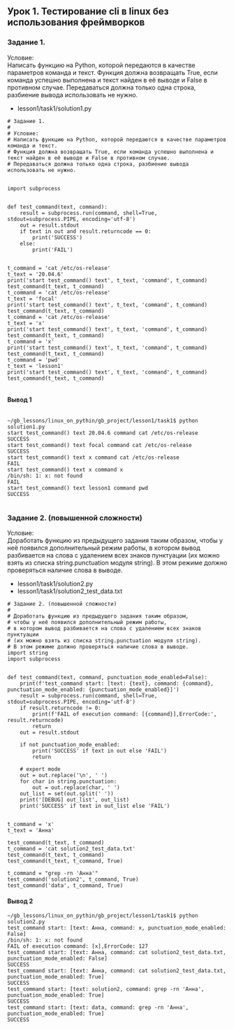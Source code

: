 ## Урок 1. Тестирование cli в linux без использования фреймворков 
  
### Задание 1.  
  
Условие:    
Написать функцию на Python, которой передаются в качестве параметров команда и текст. Функция должна возвращать True, если команда успешно выполнена и текст найден в её выводе и False в противном случае. Передаваться должна только одна строка, разбиение вывода использовать не нужно.  
* lesson1/task1/solution1.py
```
# Задание 1.
#
# Условие:
# Написать функцию на Python, которой передаются в качестве параметров команда и текст.
# Функция должна возвращать True, если команда успешно выполнена и текст найден в её выводе и False в противном случае.
# Передаваться должна только одна строка, разбиение вывода использовать не нужно.


import subprocess


def test_command(text, command):
    result = subprocess.run(command, shell=True, stdout=subprocess.PIPE, encoding='utf-8')
    out = result.stdout
    if text in out and result.returncode == 0:
        print('SUCCESS')
    else:
        print('FAIL')


t_command = 'cat /etc/os-release'
t_text = '20.04.6'
print('start test_command() text', t_text, 'command', t_command)
test_command(t_text, t_command)
t_command = 'cat /etc/os-release'
t_text = 'focal'
print('start test_command() text', t_text, 'command', t_command)
test_command(t_text, t_command)
t_command = 'cat /etc/os-release'
t_text = 'x'
print('start test_command() text', t_text, 'command', t_command)
test_command(t_text, t_command)
t_command = 'x'
print('start test_command() text', t_text, 'command', t_command)
test_command(t_text, t_command)
t_command = 'pwd'
t_text = 'lesson1'
print('start test_command() text', t_text, 'command', t_command)
test_command(t_text, t_command)


```
#### Вывод 1
```

~/gb_lessons/linux_on_pythin/gb_project/lesson1/task1$ python solution1.py 
start test_command() text 20.04.6 command cat /etc/os-release
SUCCESS
start test_command() text focal command cat /etc/os-release
SUCCESS
start test_command() text x command cat /etc/os-release
FAIL
start test_command() text x command x
/bin/sh: 1: x: not found
FAIL
start test_command() text lesson1 command pwd
SUCCESS


```
  
### Задание 2. (повышенной сложности)  
Условие:    
Доработать функцию из предыдущего задания таким образом, чтобы у неё появился дополнительный режим работы, в котором вывод разбивается на слова с удалением всех знаков пунктуации (их можно взять из списка string.punctuation модуля string). В этом режиме должно проверяться наличие слова в выводе.    
* lesson1/task1/solution2.py
* lesson1/task1/solution2_test_data.txt
```
# Задание 2. (повышенной сложности)
#
# Доработать функцию из предыдущего задания таким образом,
# чтобы у неё появился дополнительный режим работы,
# в котором вывод разбивается на слова с удалением всех знаков пунктуации
# (их можно взять из списка string.punctuation модуля string).
# В этом режиме должно проверяться наличие слова в выводе.
import string
import subprocess


def test_command(text, command, punctuation_mode_enabled=False):
    print(f'test_command start: [text: {text}, command: {command}, punctuation_mode_enabled: {punctuation_mode_enabled}]')
    result = subprocess.run(command, shell=True, stdout=subprocess.PIPE, encoding='utf-8')
    if result.returncode != 0:
        print(f'FAIL of execution command: [{command}],ErrorCode:', result.returncode)
        return
    out = result.stdout

    if not punctuation_mode_enabled:
        print('SUCCESS' if text in out else 'FAIL')
        return

    # expert mode
    out = out.replace('\n', ' ')
    for char in string.punctuation:
        out = out.replace(char, ' ')
    out_list = set(out.split(' '))
    print('[DEBUG] out_list', out_list)
    print('SUCCESS' if text in out_list else 'FAIL')


t_command = 'x'
t_text = 'Анна'

test_command(t_text, t_command)
t_command = 'cat solution2_test_data.txt'
test_command(t_text, t_command)
test_command(t_text, t_command, True)

t_command = "grep -rn 'Анна'"
test_command('solution2', t_command, True)
test_command('data', t_command, True)

```

#### Вывод 2
```
~/gb_lessons/linux_on_pythin/gb_project/lesson1/task1$ python solution2.py 
test_command start: [text: Анна, command: x, punctuation_mode_enabled: False]
/bin/sh: 1: x: not found
FAIL of execution command: [x],ErrorCode: 127
test_command start: [text: Анна, command: cat solution2_test_data.txt, punctuation_mode_enabled: False]
SUCCESS
test_command start: [text: Анна, command: cat solution2_test_data.txt, punctuation_mode_enabled: True]
SUCCESS
test_command start: [text: solution2, command: grep -rn 'Анна', punctuation_mode_enabled: True]
SUCCESS
test_command start: [text: data, command: grep -rn 'Анна', punctuation_mode_enabled: True]
SUCCESS

```
